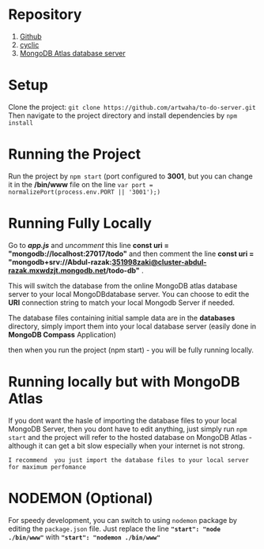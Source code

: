 # Repository 
1. [Github](https://github.com/artwaha/to-do-server) 
2. [cyclic](https://app.cyclic.sh/#/app/artwaha-to-do-server/overview)
3. [MongoDB Atlas database server](mongodb+srv://Abdul-razak:351998zaki@cluster-abdul-razak.mxwdzjt.mongodb.net/todo-db)

# Setup
Clone the project: `git clone https://github.com/artwaha/to-do-server.git`
Then navigate to the project directory and install dependencies by `npm install`

# Running the Project
Run the project by  `npm start` (port configured to **3001**, but you can change it in the **/bin/www** file on the line `var port = normalizePort(process.env.PORT || '3001');)`


# Running Fully Locally
Go to **_app.js_** and _uncomment_ this line  **const uri = "mongodb://localhost:27017/todo"**  and then comment the line **const uri = "mongodb+srv://Abdul-razak:351998zaki@cluster-abdul-razak.mxwdzjt.mongodb.net/todo-db"** . 

This will switch the database from the online MongoDB atlas database server to your local MongoDBdatabase server. You can choose to edit the **URI** connection string to match your local Mongodb Server if needed. 

The database files containing initial sample data are in the **databases** directory, simply import them into your local database server (easily done in **MongoDB Compass** Application) 

then when you run the project (npm start) - you will be fully running locally.

# Running locally but with MongoDB Atlas
If you dont want the hasle of importing the database files to your local MongoDB Server, then you dont have to edit anything, just simply run `npm start` and the project will refer to the hosted database on MongoDB Atlas - although it can get a bit slow especially when your internet is not strong. 

`I recommend  you just import the database files to your local server for maximum perfomance`

# NODEMON  (Optional)
For speedy development, you can switch to using `nodemon` package by editing the `package.json` file.
Just replace the line **`"start": "node ./bin/www"`** with **`"start": "nodemon ./bin/www"`**

